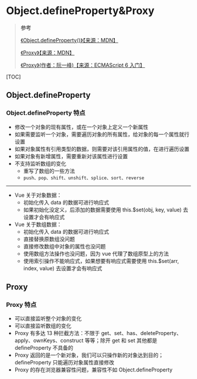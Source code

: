 <!--
 * @Author: yaohebin
 * @Date: 2021-02-02 07:53:39
 * @LastEditTime: 2022-10-06 09:19:03
 * @LastEditors: yaohebin
 * @Description: Object.defineProperty&Proxy
-->

# Object.defineProperty&Proxy

> **参考**
>
> [《Object.defineProperty()》【来源：MDN】](https://developer.mozilla.org/zh-CN/docs/Web/JavaScript/Reference/Global_Objects/Object/defineProperty)
>
> [《Proxy》【来源：MDN】](https://developer.mozilla.org/zh-CN/docs/Web/JavaScript/Reference/Global_Objects/Proxy)
>
> [《Proxy》(作者：阮一峰)【来源：ECMAScript 6 入门】](https://es6.ruanyifeng.com/#docs/proxy)

[TOC]

## Object.defineProperty

### Object.defineProperty 特点

- 修改一个对象的现有属性，或在一个对象上定义一个新属性
- 如果需要监听一个对象，需要遍历对象的所有属性，给对象的每一个属性就行设置
- 如果对象属性有引用类型的数据，则需要对该引用属性的值，在进行遍历设置
- 如果对象有新增属性，需要重新对该属性进行设置
- 不支持监听数组的变化
  - 重写了数组的一些方法
  - `push、pop、shift、unshift、splice、sort、reverse`

---

- Vue 关于对象数据：
  - 初始化传入 data 的数据可进行响应式
  - 如果初始化没定义，后添加的数据需要使用 this.$set(obj, key, value) 去设置才会有响应式
- Vue 关于数组数据：
  - 初始化传入 data 的数据可进行响应式
  - 直接替换原数组没问题
  - 直接修改数组中对象的属性也没问题
  - 使用数组方法操作也没问题，因为 vue 代理了数组原型上的方法
  - 使用索引操作不能响应式，如果想要有响应式需要使用 this.$set(arr, index, value) 去设置才会有响应式

## Proxy

### Proxy 特点

- 可以直接监听整个对象的变化
- 可以直接监听数组的变化
- Proxy 有多达 13 种拦截方法：不限于 get、set、has、deleteProperty、apply、ownKeys、construct 等等；除开 get 和 set 其他都是 defineProperty 不具备的
- Proxy 返回的是一个新对象，我们可以只操作新的对象达到目的；defineProperty 只能遍历对象属性直接修改
- Proxy 的存在浏览器兼容性问题，兼容性不如 Object.defineProperty
